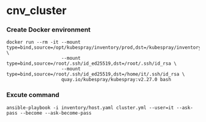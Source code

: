 # cnv_cluster

### Create Docker environment
```
docker run --rm -it --mount type=bind,source=/opt/kubespray/inventory/prod,dst=/kubespray/inventory \
                    --mount type=bind,source=/root/.ssh/id_ed25519,dst=/root/.ssh/id_rsa \
                    --mount type=bind,source=/root/.ssh/id_ed25519,dst=/home/it/.ssh/id_rsa \
                    quay.io/kubespray/kubespray:v2.27.0 bash
```

### Excute command
```
ansible-playbook -i inventory/host.yaml cluster.yml --user=it --ask-pass --become --ask-become-pass
```